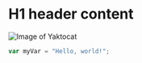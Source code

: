 # H1 header content

![Image of Yaktocat](https://octodex.github.com/images/yaktocat.png)

``` javascript
var myVar = "Hello, world!";
```

